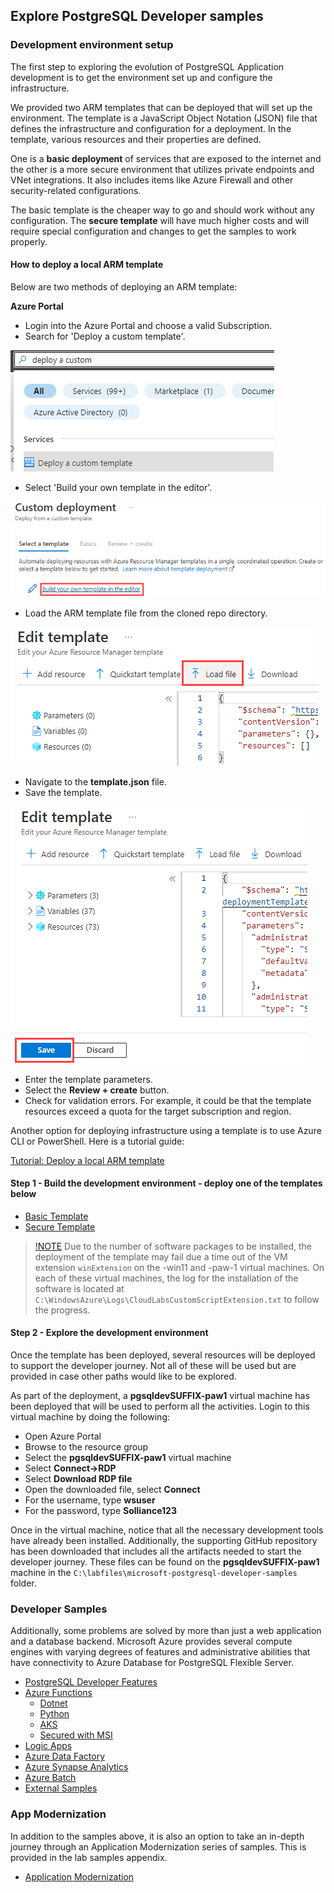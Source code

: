 ## Explore PostgreSQL Developer samples

### Development environment setup

The first step to exploring the evolution of PostgreSQL Application development is to get the environment set up and configure the infrastructure.

We provided two ARM templates that can be deployed that will set up the environment. The template is a JavaScript Object Notation (JSON) file that defines the infrastructure and configuration for a deployment. In the template, various resources and their properties are defined.

One is a **basic deployment** of services that are exposed to the internet and the other is a more secure environment that utilizes private endpoints and VNet integrations. It also includes items like Azure Firewall and other security-related configurations.

The basic template is the cheaper way to go and should work without any configuration. The **secure template** will have much higher costs and will require special configuration and changes to get the samples to work properly.

#### How to deploy a local ARM template

Below are two methods of deploying an ARM template:

**Azure Portal**

- Login into the Azure Portal and choose a valid Subscription.
- Search for 'Deploy a custom template'.

![This image shows how to enter the Deploy a custom template wizard in the Azure portal.](media/search-for-custom-template.png "Entering the Deploy a custom template wizard")

- Select 'Build your own template in the editor'.

![This image shows the Build your own template in the editor button.](media/build-your-own-custom-template.png "Build your own template in the editor")

- Load the ARM template file from the cloned repo directory.

![This image shows how to load the ARM template from the local drive.](media/load-local-arm-template.png "Loading the ARM template")

- Navigate to the **template.json** file.
- Save the template.

![This image shows how to save the ARM template in the editor.](media/save-the-template.png "Saving the ARM template in the Azure editor")

- Enter the template parameters.
- Select the **Review + create** button.
- Check for validation errors. For example, it could be that the template resources exceed a quota for the target subscription and region.

Another option for deploying infrastructure using a template is to use Azure CLI or PowerShell. Here is a tutorial guide:

[Tutorial: Deploy a local ARM template](https://learn.microsoft.com/azure/azure-resource-manager/templates/deployment-tutorial-local-template?tabs=azure-cli)

#### Step 1 - Build the development environment - deploy one of the templates below

- [Basic Template](https://github.com/Azure/azure-PostgreSQL/tree/master/DeveloperGuide/step-0-create-development-vm/basic-template/template.json)
- [Secure Template](https://github.com/Azure/azure-PostgreSQL/tree/master/DeveloperGuide/step-0-create-development-vm/basic-template/template-secure.json)

> [!NOTE](media/note-icon.png)  Due to the number of software packages to be installed, the deployment of the template may fail due a time out of the VM extension `winExtension` on the -win11 and -paw-1 virtual machines. On each of these virtual machines, the log for the installation of the software is located at `C:\WindowsAzure\Logs\CloudLabsCustomScriptExtension.txt` to follow the progress.

#### Step 2 - Explore the development environment

Once the template has been deployed, several resources will be deployed to support the developer journey. Not all of these will be used but are provided in case other paths would like to be explored.

As part of the deployment, a **pgsqldevSUFFIX-paw1** virtual machine has been deployed that will be used to perform all the activities. Login to this virtual machine by doing the following:

- Open Azure Portal
- Browse to the resource group
- Select the **pgsqldevSUFFIX-paw1** virtual machine
- Select **Connect->RDP**
- Select **Download RDP file**
- Open the downloaded file, select **Connect**
- For the username, type **wsuser**
- For the password, type **Solliance123**

Once in the virtual machine, notice that all the necessary development tools have already been installed. Additionally, the supporting GitHub repository has been downloaded that includes all the artifacts needed to start the developer journey. These files can be found on the **pgsqldevSUFFIX-paw1** machine in the `C:\labfiles\microsoft-postgresql-developer-samples` folder. 

### Developer Samples

Additionally, some problems are solved by more than just a web application and a database backend. Microsoft Azure provides several compute engines with varying degrees of features and administrative abilities that have connectivity to Azure Database for PostgreSQL Flexible Server.

- [PostgreSQL Developer Features](samples/04-01-PostgreSQL-Developer-Features/README.md)
- [Azure Functions](https://learn.microsoft.com/azure/azure-functions/functions-overview)
  - [Dotnet](https://github.com/azure/azure-postgresql/tree/master/DeveloperGuide/step-2-developer-journey-steps/06-01-FunctionApp-DotNet)
  - [Python](https://github.com/azure/azure-postgresql/tree/master/DeveloperGuide/step-2-developer-journey-steps/06-02-FunctionApp-Python)
  - [AKS](https://github.com/azure/azure-postgresql/tree/master/DeveloperGuide/step-2-developer-journey-steps/06-03-FunctionApp-AKS)
  - [Secured with MSI](https://github.com/azure/azure-postgresql/tree/master/DeveloperGuide/step-2-developer-journey-steps/06-04-FunctionApp-MSI)
- [Logic Apps](https://github.com/azure/azure-postgresql/tree/master/DeveloperGuide/step-2-developer-journey-steps/06-05-LogicApp)
- [Azure Data Factory](https://github.com/azure/azure-postgresql/tree/master/DeveloperGuide/step-2-developer-journey-steps/07-01-AzureDataFactory)
- [Azure Synapse Analytics](https://github.com/azure/azure-postgresql/tree/master/DeveloperGuide/step-2-developer-journey-steps/07-02-AzureSynapseAnalytics)
- [Azure Batch](https://github.com/azure/azure-postgresql/tree/master/DeveloperGuide/step-2-developer-journey-steps/07-03-AzureBatch)
- [External Samples](samples/04-10_External_Samples/README.md)

### App Modernization

In addition to the samples above, it is also an option to take an in-depth journey through an Application Modernization series of samples. This is provided in the lab samples appendix.

- [Application Modernization](../10_02_AppModernization/10_02_AppModernization.md)
